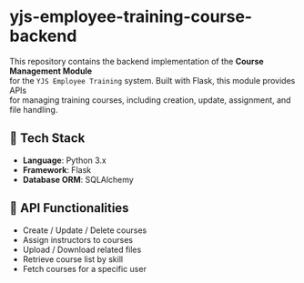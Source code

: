 # yjs-employee-training-course-backend

This repository contains the backend implementation of the **Course Management Module**  
for the `YJS Employee Training` system. Built with Flask, this module provides APIs  
for managing training courses, including creation, update, assignment, and file handling.

## 🔧 Tech Stack

- **Language**: Python 3.x
- **Framework**: Flask
- **Database ORM**: SQLAlchemy

## 🚀 API Functionalities

- Create / Update / Delete courses
- Assign instructors to courses
- Upload / Download related files
- Retrieve course list by skill
- Fetch courses for a specific user
